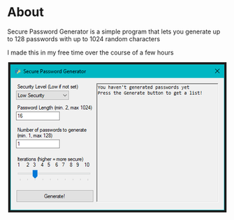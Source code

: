 # About
Secure Password Generator is a simple program that lets you generate up to 128 passwords with up to 1024 random characters

I made this in my free time over the course of a few hours

<p align="center"><img src="Screenshots/Image1.png"></p>
